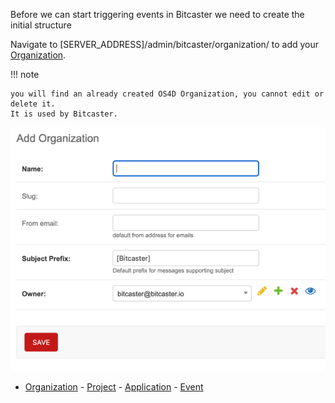 
Before we can start triggering events in Bitcaster we need to create the initial structure



Navigate to [SERVER_ADDRESS]/admin/bitcaster/organization/ to add your [Organization](organization).

!!! note

    you will find an already created OS4D Organization, you cannot edit or delete it. 
    It is used by Bitcaster.

![Image title](_screenshots/add_org.png)



- [Organization](organization)
      - [Project](project)
        - [Application](application)
            - [Event](event)
